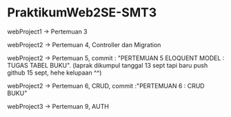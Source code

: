 # PraktikumWeb2SE-SMT3

webProject1 -> Pertemuan 3

webProject2 -> Pertemuan 4, Controller dan Migration

webProject2 -> Pertemuan 5, commit : "PERTEMUAN 5 ELOQUENT MODEL : TUGAS TABEL BUKU".
(laprak dikumpul tanggal 13 sept tapi baru push github 15 sept, hehe kelupaan ^^)

webProject2 -> Pertemuan 6, CRUD, commit :"PERTEMUAN 6 : CRUD BUKU"

webProject3 -> Pertemuan 9, AUTH
